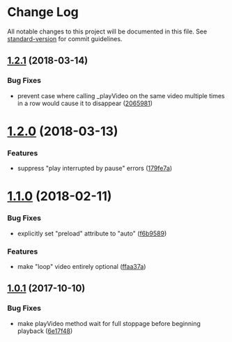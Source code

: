 # Change Log

All notable changes to this project will be documented in this file. See [standard-version](https://github.com/conventional-changelog/standard-version) for commit guidelines.

<a name="1.2.1"></a>
## [1.2.1](https://github.com/nodecg/sc-three-stage-video/compare/v1.2.0...v1.2.1) (2018-03-14)


### Bug Fixes

* prevent case where calling _playVideo on the same video multiple times in a row would cause it to disappear ([2065981](https://github.com/nodecg/sc-three-stage-video/commit/2065981))



<a name="1.2.0"></a>
# [1.2.0](https://github.com/nodecg/sc-three-stage-video/compare/v1.1.0...v1.2.0) (2018-03-13)


### Features

* suppress "play interrupted by pause" errors ([179fe7a](https://github.com/nodecg/sc-three-stage-video/commit/179fe7a))



<a name="1.1.0"></a>
# [1.1.0](https://github.com/nodecg/sc-three-stage-video/compare/v1.0.1...v1.1.0) (2018-02-11)


### Bug Fixes

* explicitly set "preload" attribute to "auto" ([f6b9589](https://github.com/nodecg/sc-three-stage-video/commit/f6b9589))


### Features

* make "loop" video entirely optional ([ffaa37a](https://github.com/nodecg/sc-three-stage-video/commit/ffaa37a))



<a name="1.0.1"></a>
## [1.0.1](https://github.com/nodecg/sc-three-stage-video/compare/v1.0.0...v1.0.1) (2017-10-10)


### Bug Fixes

* make playVideo method wait for full stoppage before beginning playback ([6e17f48](https://github.com/nodecg/sc-three-stage-video/commit/6e17f48))
